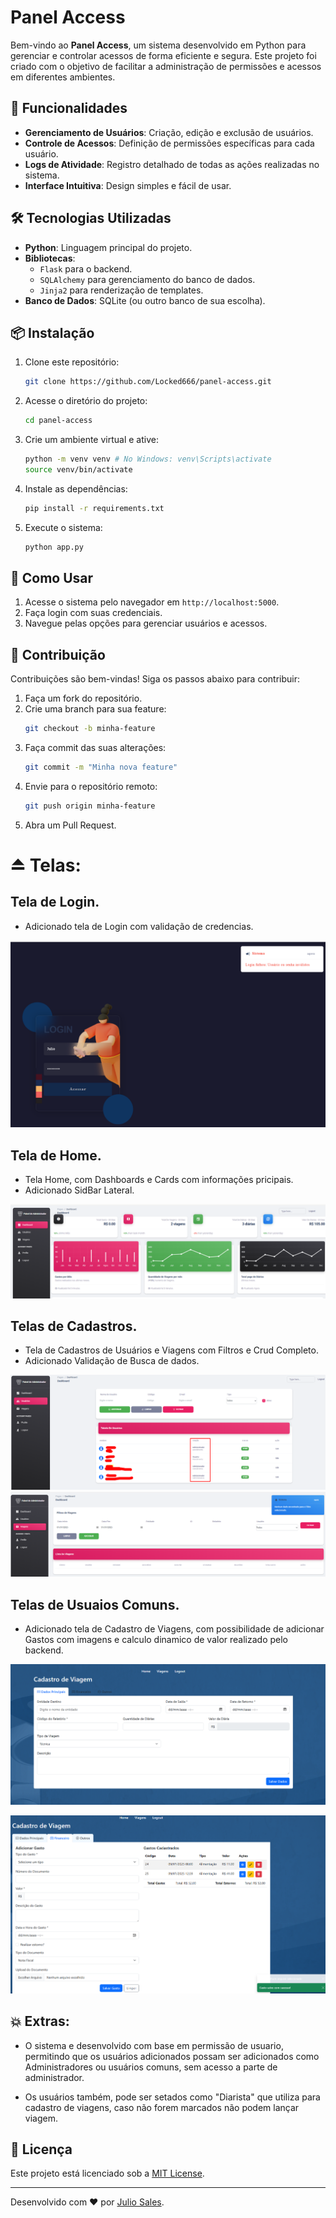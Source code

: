 # Panel Access

Bem-vindo ao **Panel Access**, um sistema desenvolvido em Python para gerenciar e controlar acessos de forma eficiente e segura. Este projeto foi criado com o objetivo de facilitar a administração de permissões e acessos em diferentes ambientes.

## 🚀 Funcionalidades

- **Gerenciamento de Usuários**: Criação, edição e exclusão de usuários.
- **Controle de Acessos**: Definição de permissões específicas para cada usuário.
- **Logs de Atividade**: Registro detalhado de todas as ações realizadas no sistema.
- **Interface Intuitiva**: Design simples e fácil de usar.

## 🛠️ Tecnologias Utilizadas

- **Python**: Linguagem principal do projeto.
- **Bibliotecas**: 
    - `Flask` para o backend.
    - `SQLAlchemy` para gerenciamento do banco de dados.
    - `Jinja2` para renderização de templates.
- **Banco de Dados**: SQLite (ou outro banco de sua escolha).

## 📦 Instalação

1. Clone este repositório:
     ```bash
     git clone https://github.com/Locked666/panel-access.git
     ```
2. Acesse o diretório do projeto:
     ```bash
     cd panel-access
     ```
3. Crie um ambiente virtual e ative:
     ```bash
     python -m venv venv # No Windows: venv\Scripts\activate
     source venv/bin/activate 
     ```
4. Instale as dependências:
     ```bash
     pip install -r requirements.txt
     ```
5. Execute o sistema:
     ```bash
     python app.py
     ```

## 📖 Como Usar

1. Acesse o sistema pelo navegador em `http://localhost:5000`.
2. Faça login com suas credenciais.
3. Navegue pelas opções para gerenciar usuários e acessos.

## 🤝 Contribuição

Contribuições são bem-vindas! Siga os passos abaixo para contribuir:

1. Faça um fork do repositório.
2. Crie uma branch para sua feature:
     ```bash
     git checkout -b minha-feature
     ```
3. Faça commit das suas alterações:
     ```bash
     git commit -m "Minha nova feature"
     ```
4. Envie para o repositório remoto:
     ```bash
     git push origin minha-feature
     ```
5. Abra um Pull Request.


# ⏏ Telas:

## Tela de Login. 
* Adicionado tela de Login com validação de credencias.

![Imagem Tela de Login com Validação](/img_md/img_validacao.png)

## Tela de Home. 
* Tela Home, com Dashboards e Cards com informações pricipais. 
* Adicionado SidBar Lateral. 

![Imagem Tela de Home](/img_md/img_home.png)

## Telas de Cadastros. 

* Tela de Cadastros de Usuários e Viagens com Filtros e Crud Completo.
* Adicionado Validação de Busca de dados.  

![Imagem Tela de Usuários](/img_md/img_users.png)  ![Imagem Tela de Viagens](/img_md/img_viagens.png)


## Telas de Usuaios Comuns. 

* Adicionado tela de Cadastro de Viagens, com possibilidade de adicionar Gastos com imagens e calculo dinamico de valor realizado pelo backend. 

![Imagem de tela de cadastro de viagens](/img_md/img_cadastro.png)

![Imagem de tela de cadastro de gasto](/img_md/img_add_gastos.png)

## 💥 Extras: 

* O sistema e desenvolvido com base em permissão de usuario, permitindo que os usuários adicionados possam ser adicionados como Administradores ou usuários comuns, sem acesso a parte de administrador. 

* Os usuários também, pode ser setados como "Diarista" que  utiliza para cadastro de viagens, caso não forem marcados não podem lançar viagem. 


## 📄 Licença

Este projeto está licenciado sob a [MIT License](LICENSE).

---

Desenvolvido com ❤️ por [Julio Sales](https://github.com/Locked666).